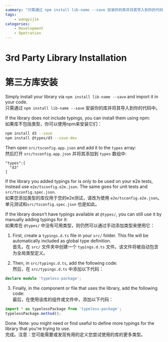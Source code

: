 ```yaml
---
summary: "只需通过 npm install lib-name --save 安装你的库并将其导入到你的代码中"
tags:
    - wangyijie
categories:
    - Development
    - Opetration
---
```

# 3rd Party Library Installation
# 第三方库安装

Simply install your library via `npm install lib-name --save` and import it in your code.  
只需通过 `npm install lib-name --save` 安装你的库并将其导入到你的代码中。

If the library does not include typings, you can install them using npm:  
如果库不包括类型，你可以使用npm来安装它们：

```bash
npm install d3 --save
npm install @types/d3 --save-dev
```

Then open `src/tsconfig.app.json` and add it to the `types` array:  
然后打开 `src/tsconfig.app.json` 并将其添加到 `types` 数组中:

```
"types":[
  "d3"
]
```

If the library you added typings for is only to be used on your e2e tests,
instead use `e2e/tsconfig.e2e.json`.
The same goes for unit tests and `src/tsconfig.spec.json`.  
如果您添加类型的库仅用于您的e2e测试，请改为使用 `e2e/tsconfig.e2e.json`。单元测试和`src/tsconfig.spec.json` 也是如此。

If the library doesn't have typings available at `@types/`, you can still use it by
manually adding typings for it:  
如果库在 `@types/` 中没有可用类型，则仍然可以通过手动添加类型来使用它：

1. First, create a `typings.d.ts` file in your `src/` folder. This file will be automatically included as global type definition.  
   首先，在 `src/` 文件夹中创建一个 `typings.d.ts` 文件。该文件将被自动包含为全局类型定义。

2. Then, in `src/typings.d.ts`, add the following code:  
   然后，在 `src/typings.d.ts` 中添加以下代码：

  ```typescript
  declare module 'typeless-package';
  ```

3. Finally, in the component or file that uses the library, add the following code:  
   最后，在使用该库的组件或文件中，添加以下代码：

  ```typescript
  import * as typelessPackage from 'typeless-package';
  typelessPackage.method();
  ```

Done. Note: you might need or find useful to define more typings for the library that you're trying to use.  
完成。注意：您可能需要或发现有用的定义您尝试使用的库的更多类型。
